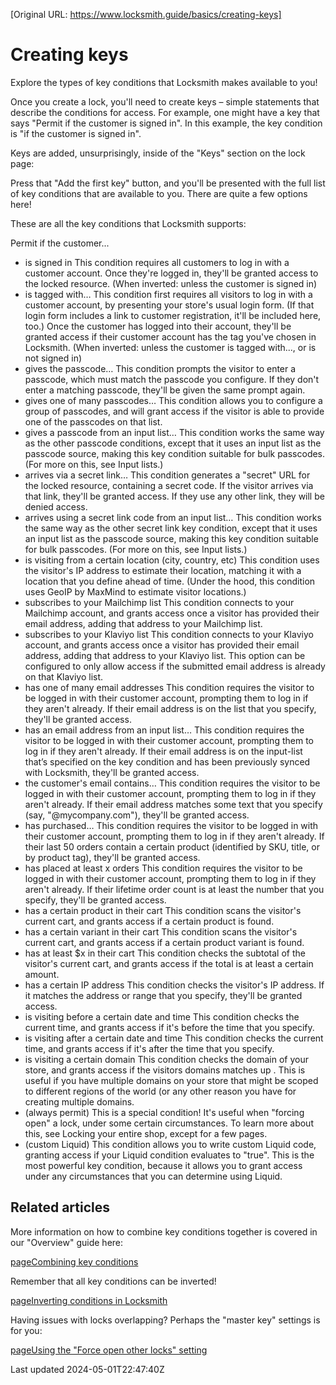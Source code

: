 [Original URL: https://www.locksmith.guide/basics/creating-keys]

# Creating keys

Explore the types of key conditions that Locksmith makes available to you!

Once you create a lock, you'll need to create keys – simple statements that describe the conditions for access. For example, one might have a key that says "Permit if the customer is signed in". In this example, the key condition is "if the customer is signed in".

Keys are added, unsurprisingly, inside of the "Keys" section on the lock page:

Press that "Add the first key" button, and you'll be presented with the full list of key conditions that are available to you. There are quite a few options here!

These are all the key conditions that Locksmith supports:

Permit if the customer...

- is signed in This condition requires all customers to log in with a customer account. Once they're logged in, they'll be granted access to the locked resource. (When inverted: unless the customer is signed in)
- is tagged with… This condition first requires all visitors to log in with a customer account, by presenting your store's usual login form. (If that login form includes a link to customer registration, it'll be included here, too.) Once the customer has logged into their account, they'll be granted access if their customer account has the tag you've chosen in Locksmith. (When inverted: unless the customer is tagged with..., or is not signed in)
- gives the passcode… This condition prompts the visitor to enter a passcode, which must match the passcode you configure. If they don't enter a matching passcode, they'll be given the same prompt again.
- gives one of many passcodes… This condition allows you to configure a group of passcodes, and will grant access if the visitor is able to provide one of the passcodes on that list.
- gives a passcode from an input list… This condition works the same way as the other passcode conditions, except that it uses an input list as the passcode source, making this key condition suitable for bulk passcodes. (For more on this, see Input lists.)
- arrives via a secret link… This condition generates a "secret" URL for the locked resource, containing a secret code. If the visitor arrives via that link, they'll be granted access. If they use any other link, they will be denied access.
- arrives using a secret link code from an input list… This condition works the same way as the other secret link key condition, except that it uses an input list as the passcode source, making this key condition suitable for bulk passcodes. (For more on this, see Input lists.)
- is visiting from a certain location (city, country, etc) This condition uses the visitor's IP address to estimate their location, matching it with a location that you define ahead of time. (Under the hood, this condition uses GeoIP by MaxMind to estimate visitor locations.)
- subscribes to your Mailchimp list This condition connects to your Mailchimp account, and grants access once a visitor has provided their email address, adding that address to your Mailchimp list.
- subscribes to your Klaviyo list This condition connects to your Klaviyo account, and grants access once a visitor has provided their email address, adding that address to your Klaviyo list. This option can be configured to only allow access if the submitted email address is already on that Klaviyo list.
- has one of many email addresses This condition requires the visitor to be logged in with their customer account, prompting them to log in if they aren't already. If their email address is on the list that you specify, they'll be granted access.
- has an email address from an input list… This condition requires the visitor to be logged in with their customer account, prompting them to log in if they aren't already. If their email address is on the input-list that’s specified on the key condition and has been previously synced with Locksmith, they'll be granted access.
- the customer's email contains… This condition requires the visitor to be logged in with their customer account, prompting them to log in if they aren't already. If their email address matches some text that you specify (say, "@mycompany.com"), they'll be granted access.
- has purchased… This condition requires the visitor to be logged in with their customer account, prompting them to log in if they aren't already. If their last 50 orders contain a certain product (identified by SKU, title, or by product tag), they'll be granted access.
- has placed at least x orders This condition requires the visitor to be logged in with their customer account, prompting them to log in if they aren't already. If their lifetime order count is at least the number that you specify, they'll be granted access.
- has a certain product in their cart This condition scans the visitor's current cart, and grants access if a certain product is found.
- has a certain variant in their cart This condition scans the visitor's current cart, and grants access if a certain product variant is found.
- has at least $x in their cart This condition checks the subtotal of the visitor's current cart, and grants access if the total is at least a certain amount.
- has a certain IP address This condition checks the visitor's IP address. If it matches the address or range that you specify, they'll be granted access.
- is visiting before a certain date and time This condition checks the current time, and grants access if it's before the time that you specify.
- is visiting after a certain date and time This condition checks the current time, and grants access if it's after the time that you specify.
- is visiting a certain domain This condition checks the domain of your store, and grants access if the visitors domains matches up . This is useful if you have multiple domains on your store that might be scoped to different regions of the world (or any other reason you have for creating multiple domains.
- (always permit) This is a special condition! It's useful when "forcing open" a lock, under some certain circumstances. To learn more about this, see Locking your entire shop, except for a few pages.
- (custom Liquid) This condition allows you to write custom Liquid code, granting access if your Liquid condition evaluates to "true". This is the most powerful key condition, because it allows you to grant access under any circumstances that you can determine using Liquid.

## Related articles

More information on how to combine key conditions together is covered in our "Overview" guide here:

[pageCombining key conditions](/keys/more/combining-key-conditions)

Remember that all key conditions can be inverted!

[pageInverting conditions in Locksmith](/keys/more/inverting-conditions-in-locksmith)

Having issues with locks overlapping? Perhaps the "master key" settings is for you:

[pageUsing the "Force open other locks" setting](/keys/more/using-the-force-open-other-locks-setting)

Last updated 2024-05-01T22:47:40Z